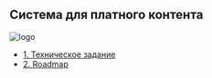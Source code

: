## Система для платного контента

![logo](https://i.ibb.co/m41dQ62/logo.png)

- [1. Техническое задание](./docs/technical_task.md)
- [2. Roadmap](./docs/roadmap.md)
